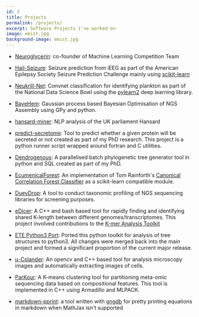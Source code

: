 ```yaml
---
id: 2
title: Projects
permalink: /projects/
excerpt: Software Projects I've worked on
image: emist.jpg
background-image: emist.jpg
---
```


- [Neuroglycerin](http://neuroglycerin.org/): co-founder of Machine Learning Competition Team

- [Hail-Seizure](https://github.com/Neuroglycerin/hail-seizure): Seizure prediction from iEEG as part of the American Epilepsy Society Seizure Prediction Challenge mainly using [scikit-learn](http://scikit-learn.org/stable/)

- [Neukrill-Net](https://github.com/Neuroglycerin/neukrill-net-work): Convnet classification for identifying plankton as part of the National Data Science Bowl using the [pylearn2](https://github.com/lisa-lab/pylearn2) deep learning library.

- [BayeHem](https://github.com/fmaguire/BayeHem): Gaussian process based Bayesian Optimisation of NGS Assembly  using GPy and python.

- [hansard-miner](https://github.com/fmaguire/hansard_mining): NLP analysis of the UK parliament Hansard

- [predict-secretome](https://github.com/fmaguire/predict_secretome): Tool to predict whether a given protein will be secreted or not created as part of my PhD research. This project is a python runner script wrapped around fortran and C utilities. 

- [Dendrogenous](https://github.com/fmaguire/dendrogenous): A parallelised batch phylogenetic tree generator tool in python and SQL created as part of my PhD.

- [EcumenicalForest](https:://github.com/fmaguire/dendrogenous): An implementation of Tom Rainforth's [Canonical Correlation Forest Classifier](http://arxiv.org/abs/1507.05444) as a scikit-learn compatible module.

- [DueyDrop](https://github.com/fmaguire/DueyDrop): A tool to conduct taxonomic profiling of NGS sequencing libraries for screening purposes.

- [eDicer](https://github.com/fmaguire/eDicer): A C++ and bash based tool for rapidly finding and identifying shared K-length between different genomes/transcriptomes. This project involved contributions to the [K-mer Analysis Toolkit](https://github.com/TGAC/KAT)

- [ETE Python3 Port](https://github.com/etetoolkit/ete): Ported this python toolkit for analysis of tree structures to python3.  All changes were merged back into the main project and formed a significant proportion of the current major release.

- [μ-Colander](https://github.com/fmaguire/mu-colander): An opencv and C++ based tool for analysis microscopy images and automatically extracting images of cells.

- [ParKour](https://github.com/fmaguire/parKour): A K-means clustering tool for partitioning meta-omic sequencing data based on compositional features. This tool is implemented in C++ using Armadillo and MLPACK. 

- [markdown-pprint](https://github.com/fmaguire/markdown-pprint): a tool written with [gngdb](http://gngdb.github.io) for pretty printing equations in markdown when MathJax isn't supported

